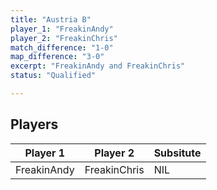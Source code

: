 ```yaml
---
title: "Austria B"
player_1: "FreakinAndy"
player_2: "FreakinChris"
match_difference: "1-0"
map_difference: "3-0"
excerpt: "FreakinAndy and FreakinChris"
status: "Qualified"

---
```

## Players

| Player 1 | Player 2 | Subsitute |
| -- | -- | -- |
| FreakinAndy | FreakinChris | NIL |

